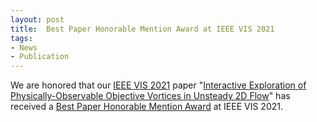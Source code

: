```yaml
---
layout: post
title:  Best Paper Honorable Mention Award at IEEE VIS 2021
tags:
- News
- Publication
---
```

We are honored that our <a href="http://ieeevis.org/year/2021/welcome" target="_blank">IEEE VIS 2021</a> paper "<a href="./research/killinginteraction/" target="_blank">Interactive Exploration of Physically-Observable Objective Vortices in Unsteady 2D Flow</a>" has received a <a href="http://ieeevis.org/year/2021/info/awards/best-paper-awards" target="_blank">Best Paper Honorable Mention Award</a> at IEEE VIS 2021.
